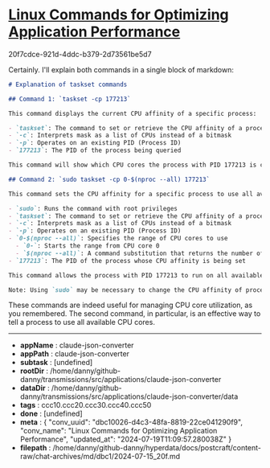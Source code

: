 # [Linux Commands for Optimizing Application Performance](https://claude.ai/chat/dbc10026-d4c3-48fa-8819-22ce041290f9)

20f7cdce-921d-4ddc-b379-2d73561be5d7

 Certainly. I'll explain both commands in a single block of markdown:

```markdown
# Explanation of taskset commands

## Command 1: `taskset -cp 177213`

This command displays the current CPU affinity of a specific process:

- `taskset`: The command to set or retrieve the CPU affinity of a process
- `-c`: Interprets mask as a list of CPUs instead of a bitmask
- `-p`: Operates on an existing PID (Process ID)
- `177213`: The PID of the process being queried

This command will show which CPU cores the process with PID 177213 is currently allowed to run on.

## Command 2: `sudo taskset -cp 0-$(nproc --all) 177213`

This command sets the CPU affinity for a specific process to use all available CPU cores:

- `sudo`: Runs the command with root privileges
- `taskset`: The command to set or retrieve the CPU affinity of a process
- `-c`: Interprets mask as a list of CPUs instead of a bitmask
- `-p`: Operates on an existing PID (Process ID)
- `0-$(nproc --all)`: Specifies the range of CPU cores to use
  - `0-`: Starts the range from CPU core 0
  - `$(nproc --all)`: A command substitution that returns the number of available processing units
- `177213`: The PID of the process whose CPU affinity is being set

This command allows the process with PID 177213 to run on all available CPU cores, potentially improving its performance if it can utilize multiple cores effectively.

Note: Using `sudo` may be necessary to change the CPU affinity of processes you don't own.
```

These commands are indeed useful for managing CPU core utilization, as you remembered. The second command, in particular, is an effective way to tell a process to use all available CPU cores.

---

* **appName** : claude-json-converter
* **appPath** : claude-json-converter
* **subtask** : [undefined]
* **rootDir** : /home/danny/github-danny/transmissions/src/applications/claude-json-converter
* **dataDir** : /home/danny/github-danny/transmissions/src/applications/claude-json-converter/data
* **tags** : ccc10.ccc20.ccc30.ccc40.ccc50
* **done** : [undefined]
* **meta** : {
  "conv_uuid": "dbc10026-d4c3-48fa-8819-22ce041290f9",
  "conv_name": "Linux Commands for Optimizing Application Performance",
  "updated_at": "2024-07-19T11:09:57.280038Z"
}
* **filepath** : /home/danny/github-danny/hyperdata/docs/postcraft/content-raw/chat-archives/md/dbc1/2024-07-15_20f.md